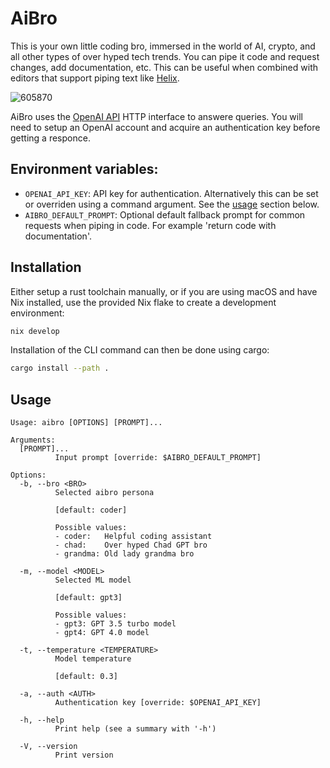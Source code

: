 # AiBro

This is your own little coding bro, immersed in the world of AI, crypto, and all
other types of over hyped tech trends. You can pipe it code and request changes,
add documentation, etc. This can be useful when combined with editors that
support piping text like [Helix](https://helix-editor.com).

![605870](https://github.com/joshbainbridge/aibro/assets/8218521/c1ad1494-4088-4639-904e-3a0ebb51d110)

AiBro uses the [OpenAI API](https://platform.openai.com/docs/api-reference)
HTTP interface to answere queries. You will need to setup an OpenAI account and
acquire an authentication key before getting a responce.

## Environment variables:

- `OPENAI_API_KEY`: API key for authentication. Alternatively this can be set or
overriden using a command argument. See the [usage](#usage) section below.
- `AIBRO_DEFAULT_PROMPT`: Optional default fallback prompt for common requests
when piping in code. For example 'return code with documentation'.

## Installation

Either setup a rust toolchain manually, or if you are using macOS and have Nix
installed, use the provided Nix flake to create a development environment:

```bash
nix develop
```

Installation of the CLI command can then be done using cargo:

```bash
cargo install --path .
```

## Usage

````
Usage: aibro [OPTIONS] [PROMPT]...

Arguments:
  [PROMPT]...
          Input prompt [override: $AIBRO_DEFAULT_PROMPT]

Options:
  -b, --bro <BRO>
          Selected aibro persona
          
          [default: coder]

          Possible values:
          - coder:   Helpful coding assistant
          - chad:    Over hyped Chad GPT bro
          - grandma: Old lady grandma bro

  -m, --model <MODEL>
          Selected ML model
          
          [default: gpt3]

          Possible values:
          - gpt3: GPT 3.5 turbo model
          - gpt4: GPT 4.0 model

  -t, --temperature <TEMPERATURE>
          Model temperature
          
          [default: 0.3]

  -a, --auth <AUTH>
          Authentication key [override: $OPENAI_API_KEY]

  -h, --help
          Print help (see a summary with '-h')

  -V, --version
          Print version
````
